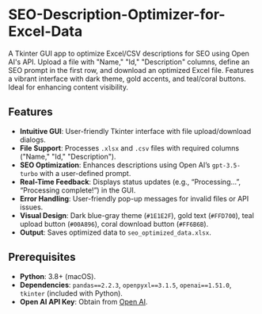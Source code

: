 # SEO-Description-Optimizer-for-Excel-Data
A Tkinter GUI app to optimize Excel/CSV descriptions for SEO using Open AI's API. Upload a file with "Name," "Id," "Description" columns, define an SEO prompt in the first row, and download an optimized Excel file. Features a vibrant interface with dark theme, gold accents, and teal/coral buttons. Ideal for enhancing content visibility.
## Features
- **Intuitive GUI**: User-friendly Tkinter interface with file upload/download dialogs.
- **File Support**: Processes `.xlsx` and `.csv` files with required columns ("Name," "Id," "Description").
- **SEO Optimization**: Enhances descriptions using Open AI’s `gpt-3.5-turbo` with a user-defined prompt.
- **Real-Time Feedback**: Displays status updates (e.g., “Processing…”, “Processing complete!”) in the GUI.
- **Error Handling**: User-friendly pop-up messages for invalid files or API issues.
- **Visual Design**: Dark blue-gray theme (`#1E1E2F`), gold text (`#FFD700`), teal upload button (`#00A896`), coral download button (`#FF6B6B`).
- **Output**: Saves optimized data to `seo_optimized_data.xlsx`.

## Prerequisites
- **Python**: 3.8+ (macOS).
- **Dependencies**: `pandas==2.2.3`, `openpyxl==3.1.5`, `openai==1.51.0`, `tkinter` (included with Python).
- **Open AI API Key**: Obtain from [Open AI](https://platform.openai.com).
